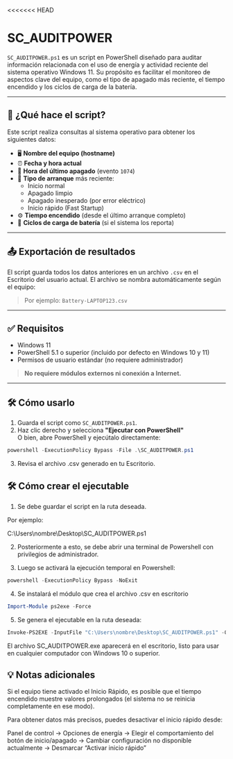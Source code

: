 <<<<<<< HEAD
# SC_AUDITPOWER

`SC_AUDITPOWER.ps1` es un script en PowerShell diseñado para auditar información relacionada con el uso de energía y actividad reciente del sistema operativo Windows 11. Su propósito es facilitar el monitoreo de aspectos clave del equipo, como el tipo de apagado más reciente, el tiempo encendido y los ciclos de carga de la batería.

---

## 🧠 ¿Qué hace el script?

Este script realiza consultas al sistema operativo para obtener los siguientes datos:

- 🖥️ **Nombre del equipo (hostname)**
- ⏰ **Fecha y hora actual**
- 🔌 **Hora del último apagado** (evento `1074`)
- 🛑 **Tipo de arranque** más reciente:
  - Inicio normal
  - Apagado limpio
  - Apagado inesperado (por error eléctrico)
  - Inicio rápido (Fast Startup)
- ⚙️ **Tiempo encendido** (desde el último arranque completo)
- 🔋 **Ciclos de carga de batería** (si el sistema los reporta)

---

## 📤 Exportación de resultados

El script guarda todos los datos anteriores en un archivo `.csv` en el Escritorio del usuario actual. El archivo se nombra automáticamente según el equipo:


> Por ejemplo: `Battery-LAPTOP123.csv`

---

## ✅ Requisitos

- Windows 11
- PowerShell 5.1 o superior (incluido por defecto en Windows 10 y 11)
- Permisos de usuario estándar (no requiere administrador)

> **No requiere módulos externos ni conexión a Internet.**

---

## 🛠️ Cómo usarlo

1. Guarda el script como `SC_AUDITPOWER.ps1`.
2. Haz clic derecho y selecciona **"Ejecutar con PowerShell"**  
   O bien, abre PowerShell y ejecútalo directamente:

```powershell
powershell -ExecutionPolicy Bypass -File .\SC_AUDITPOWER.ps1
```

3. Revisa el archivo .csv generado en tu Escritorio.


## 🛠️ Cómo crear el ejecutable

1. Se debe guardar el script en la ruta deseada.

Por ejemplo:

C:\Users\nombre\Desktop\SC_AUDITPOWER.ps1

2. Posteriormente a esto, se debe abrir una terminal de Powershell con privilegios de administrador.

3. Luego se activará la ejecución temporal en Powershell:

```powershell
powershell -ExecutionPolicy Bypass -NoExit
```

4. Se instalará el módulo que crea el archivo .csv en escritorio

```powershell
Import-Module ps2exe -Force
```

5. Se genera el ejecutable en la ruta deseada:

```powershell
Invoke-PS2EXE -InputFile "C:\Users\nombre\Desktop\SC_AUDITPOWER.ps1" -OutputFile "C:\Users\nombre\Desktop\SC_AUDITPOWER.exe" -noConsole

```
El archivo SC_AUDITPOWER.exe aparecerá en el escritorio, listo para usar en cualquier computador con Windows 10 o superior.

## 💡 Notas adicionales
Si el equipo tiene activado el Inicio Rápido, es posible que el tiempo encendido muestre valores prolongados (el sistema no se reinicia completamente en ese modo).

Para obtener datos más precisos, puedes desactivar el inicio rápido desde:

Panel de control → Opciones de energía → Elegir el comportamiento del botón de inicio/apagado → Cambiar configuración no disponible actualmente → Desmarcar “Activar inicio rápido”
